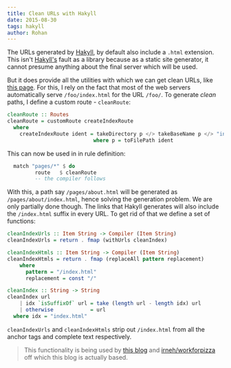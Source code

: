 ```yaml
---
title: Clean URLs with Hakyll
date: 2015-08-30
tags: hakyll
author: Rohan
---
```


The URLs generated by [Hakyll][hakyll], by default also include a
`.html` extension. This isn't [Hakyll's][hakyll] fault as a library
because as a static site generator, it cannot presume anything about
the final server which will be used.

But it does provide all the utilities with which we can get clean
URLs, like [this page][this-page]. For this, I rely on the fact that
most of the web servers automatically serve `/foo/index.html` for the
URL `/foo/`. To generate *clean* paths, I define a custom route -
`cleanRoute`:

```haskell
cleanRoute :: Routes
cleanRoute = customRoute createIndexRoute
  where
    createIndexRoute ident = takeDirectory p </> takeBaseName p </> "index.html"
                            where p = toFilePath ident
```

This can now be used in in rule definition:

```haskell
  match "pages/*" $ do
         route   $ cleanRoute
         -- the compiler follows
```

With this, a path say `/pages/about.html` will be generated as
`/pages/about/index.html`, hence solving the generation problem. We
are only partially done though. The links that Hakyll generates will
also include the `/index.html` suffix in every URL. To get rid of that
we define a set of functions:

```haskell
cleanIndexUrls :: Item String -> Compiler (Item String)
cleanIndexUrls = return . fmap (withUrls cleanIndex)

cleanIndexHtmls :: Item String -> Compiler (Item String)
cleanIndexHtmls = return . fmap (replaceAll pattern replacement)
    where
      pattern = "/index.html"
      replacement = const "/"

cleanIndex :: String -> String
cleanIndex url
    | idx `isSuffixOf` url = take (length url - length idx) url
    | otherwise            = url
  where idx = "index.html"
```

`cleanIndexUrls` and `cleanIndexHtmls` strip out `/index.html` from
all the anchor tags and complete text respectively.

> This functionality is being used by [this blog][my-compiler] and
> [irneh/workforpizza][workforpizza] off which this blog is actually
> based.

[hakyll]: http://jaspervdj.be/hakyll/
[this-page]: /hakyll-clean-urls/
[my-compiler]: https://github.com/crodjer/rohanjain.in/blob/master/site.hs
[workforpizza]: https://github.com/irneh/workforpizza/blob/master/site.hs
